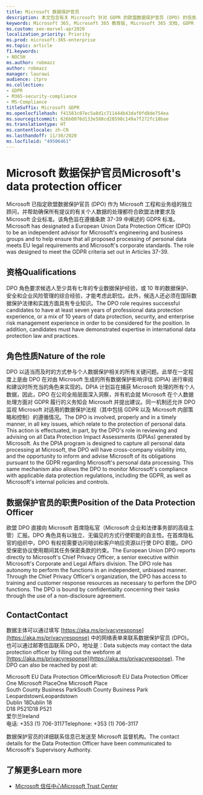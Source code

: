 ```yaml
---
title: Microsoft 数据保护官员
description: 本文包含有关 Microsoft 针对 GDPR 的欧盟数据保护官员 (DPO) 的信息。
keywords: Microsoft 365, Microsoft 365 教育版, Microsoft 365 文档, GDPR
ms.custom: seo-marvel-apr2020
localization_priority: Priority
ms.prod: microsoft-365-enterprise
ms.topic: article
f1.keywords:
- NOCSH
ms.author: robmazz
author: robmazz
manager: laurawi
audience: itpro
ms.collection:
- GDPR
- M365-security-compliance
- MS-Compliance
titleSuffix: Microsoft GDPR
ms.openlocfilehash: f41583c07ec5a8d1c711444b43daf0fd8de754ea
ms.sourcegitcommit: 626b0076d133e588cd28598c149a7f272fc18bae
ms.translationtype: HT
ms.contentlocale: zh-CN
ms.lasthandoff: 11/30/2020
ms.locfileid: "49506461"
---
```

# <a name="microsofts-data-protection-officer"></a><span data-ttu-id="ebb91-104">Microsoft 数据保护官员</span><span class="sxs-lookup"><span data-stu-id="ebb91-104">Microsoft's data protection officer</span></span>

<span data-ttu-id="ebb91-p101">Microsoft 已指定欧盟数据保护官员 (DPO) 作为 Microsoft 工程和业务组的独立顾问，并帮助确保所有提议的有关个人数据的处理都符合欧盟法律要求及 Microsoft 企业标准。该角色旨在遵循条款 37-39 中阐述的 GDPR 标准。</span><span class="sxs-lookup"><span data-stu-id="ebb91-p101">Microsoft has designated a European Union Data Protection Officer (DPO) to be an independent advisor for Microsoft's engineering and business groups and to help ensure that all proposed processing of personal data meets EU legal requirements and Microsoft's corporate standards. The role was designed to meet the GDPR criteria set out in Articles 37-39.</span></span>

## <a name="qualifications"></a><span data-ttu-id="ebb91-107">资格</span><span class="sxs-lookup"><span data-stu-id="ebb91-107">Qualifications</span></span>

<span data-ttu-id="ebb91-p102">DPO 角色要求候选人至少具有七年的专业数据保护经验，或 10 年的数据保护、安全和企业风险管理的综合经验，才能考虑此职位。此外，候选人还必须在国际数据保护法律和实践方面具有专业知识。</span><span class="sxs-lookup"><span data-stu-id="ebb91-p102">The DPO role requires successful candidates to have at least seven years of professional data protection experience, or a mix of 10 years of data protection, security, and enterprise risk management experience in order to be considered for the position. In addition, candidates must have demonstrated expertise in international data protection law and practices.</span></span> 

## <a name="nature-of-the-role"></a><span data-ttu-id="ebb91-110">角色性质</span><span class="sxs-lookup"><span data-stu-id="ebb91-110">Nature of the role</span></span>

<span data-ttu-id="ebb91-p103">DPO 以适当而及时的方式参与个人数据保护相关的所有关键问题。此举在一定程度上是由 DPO 在对由 Microsoft 生成的所有数据保护影响评估 (DPIA) 进行审阅和建议时所充当的角色来实现的。DPIA 计划旨在捕获 Microsoft 处理的所有个人数据，因此，DPO 在公司全局层面深入洞察，并有机会就 Microsoft 在个人数据处理方面对 GDPR 履行的义务知会 Microsoft 并提出建议。同一机制还允许 DPO 监视 Microsoft 对适用的数据保护法规（其中包括 GDPR 以及 Microsoft 内部策略和控制）的遵循情况。</span><span class="sxs-lookup"><span data-stu-id="ebb91-p103">The DPO is involved, properly and in a timely manner, in all key issues, which relate to the protection of personal data. This action is effectuated, in part, by the DPO's role in reviewing and advising on all Data Protection Impact Assessments (DPIAs) generated by Microsoft. As the DPIA program is designed to capture all personal data processing at Microsoft, the DPO will have cross-company visibility into, and the opportunity to inform and advise Microsoft of its obligations pursuant to the GDPR regarding Microsoft's personal data processing. This same mechanism also allows the DPO to monitor Microsoft's compliance with applicable data protection regulations, including the GDPR, as well as Microsoft's internal policies and controls.</span></span> 

## <a name="position-of-the-data-protection-officer"></a><span data-ttu-id="ebb91-115">数据保护官员的职责</span><span class="sxs-lookup"><span data-stu-id="ebb91-115">Position of the Data Protection Officer</span></span>

<span data-ttu-id="ebb91-p104">欧盟 DPO 直接向 Microsoft 首席隐私官（Microsoft 企业和法律事务部的高级主管）汇报。DPO 角色具有以独立、无偏见的方式行使职能的自主性。在首席隐私官的组织中，DPO 有权视需要访问培训和客户响应资源以行使 DPO 职能。DPO 受保密协议使用期间其任务保密条款的约束。</span><span class="sxs-lookup"><span data-stu-id="ebb91-p104">The European Union DPO reports directly to Microsoft's Chief Privacy Officer, a senior executive within Microsoft's Corporate and Legal Affairs division.  The DPO role has autonomy to perform the functions in an independent, unbiased manner. Through the Chief Privacy Officer's organization, the DPO has access to training and customer response resources as necessary to perform the DPO functions. The DPO is bound by confidentiality concerning their tasks through the use of a non-disclosure agreement.</span></span>  

## <a name="contact"></a><span data-ttu-id="ebb91-120">Contact</span><span class="sxs-lookup"><span data-stu-id="ebb91-120">Contact</span></span>

<span data-ttu-id="ebb91-p105">数据主体可以通过填写 [https://aka.ms/privacyresponse](https://aka.ms/privacyresponse) 中的网络表单来联系数据保护官员 (DPO)。也可以通过邮寄信函联系 DPO，地址是：</span><span class="sxs-lookup"><span data-stu-id="ebb91-p105">Data subjects may contact the data protection officer by filling out the webform at [https://aka.ms/privacyresponse](https://aka.ms/privacyresponse). The DPO can also be reached by post at:</span></span>

<span data-ttu-id="ebb91-123">Microsoft EU Data Protection Officer</span><span class="sxs-lookup"><span data-stu-id="ebb91-123">Microsoft EU Data Protection Officer</span></span><br>
<span data-ttu-id="ebb91-124">One Microsoft Place</span><span class="sxs-lookup"><span data-stu-id="ebb91-124">One Microsoft Place</span></span><br>
<span data-ttu-id="ebb91-125">South County Business Park</span><span class="sxs-lookup"><span data-stu-id="ebb91-125">South County Business Park</span></span><br>
<span data-ttu-id="ebb91-126">Leopardstown</span><span class="sxs-lookup"><span data-stu-id="ebb91-126">Leopardstown</span></span><br>
<span data-ttu-id="ebb91-127">Dublin 18</span><span class="sxs-lookup"><span data-stu-id="ebb91-127">Dublin 18</span></span><br>
<span data-ttu-id="ebb91-128">D18 P521</span><span class="sxs-lookup"><span data-stu-id="ebb91-128">D18 P521</span></span><br>
<span data-ttu-id="ebb91-129">爱尔兰</span><span class="sxs-lookup"><span data-stu-id="ebb91-129">Ireland</span></span><br>
<span data-ttu-id="ebb91-130">电话: +353 (1) 706-3117</span><span class="sxs-lookup"><span data-stu-id="ebb91-130">Telephone: +353 (1) 706-3117</span></span><br>

<span data-ttu-id="ebb91-131">数据保护官员的详细联系信息已发送至 Microsoft 监督机构。</span><span class="sxs-lookup"><span data-stu-id="ebb91-131">The contact details for the Data Protection Officer have been communicated to Microsoft's Supervisory Authority.</span></span>

## <a name="learn-more"></a><span data-ttu-id="ebb91-132">了解更多</span><span class="sxs-lookup"><span data-stu-id="ebb91-132">Learn more</span></span>

- [<span data-ttu-id="ebb91-133">Microsoft 信任中心</span><span class="sxs-lookup"><span data-stu-id="ebb91-133">Microsoft Trust Center</span></span>](https://www.microsoft.com/trust-center/privacy/gdpr-overview)
